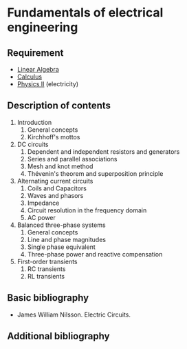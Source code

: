 # Fundamentals of electrical engineering

## Requirement

- [Linear Algebra](../block1/linear_algebra.md)
- [Calculus](../block1/calculus.md)
- [Physics II](physics_ii.md) (electricity)

## Description of contents

1. Introduction
    1. General concepts
    2. Kirchhoff's mottos
2. DC circuits
    1. Dependent and independent resistors and generators
    2. Series and parallel associations
    3. Mesh and knot method
    4. Thévenin's theorem and superposition principle
3. Alternating current circuits
    1. Coils and Capacitors
    2. Waves and phasors
    3. Impedance
    4. Circuit resolution in the frequency domain
    5. AC power
4. Balanced three-phase systems
    1. General concepts
    2. Line and phase magnitudes
    3. Single phase equivalent
    4. Three-phase power and reactive compensation
5. First-order transients
    1. RC transients
    2. RL transients

## Basic bibliography

- James William Nilsson. Electric Circuits.

## Additional bibliography
